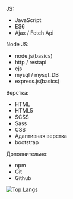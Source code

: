 
JS:
- JavaScript
- ES6
- Ajax / Fetch Api

Node JS: 
- node.js(basics)
- http / restapi
- ejs
- mysql / mysql_DB
- express.js(basics)

Верстка:
- HTML
- HTML5
- SCSS
- Sass
- CSS
- Адаптивная верстка 
- bootstrap

Дополнительно:
- npm
- Git
- Github

[![Top Langs](https://github-readme-stats.vercel.app/api/top-langs/?username=vladislavmac&&theme=midnight-purple)](https://github.com/anuraghazra/github-readme-stats)
